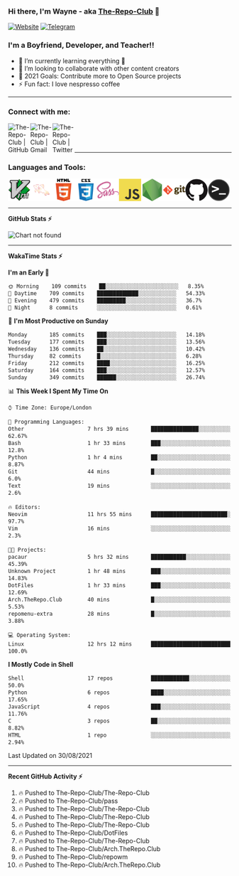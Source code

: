 ### Hi there, I'm Wayne - aka [The-Repo-Club][website] 👋

[![Website](https://img.shields.io/website?label=github.com/The-Repo-Club/&color=orange&style=flat-square&url=https://github.com/The-Repo-Club/)][website]
[![Telegram](https://img.shields.io/badge/Chat%20on-Telegram-orange.svg?color=orange&logo=telegram&style=flat-square)][telegram]

### I'm a Boyfriend, Developer, and Teacher!!

- 🌱 I’m currently learning everything 🤣
- 👯 I’m looking to collaborate with other content creators
- 🥅 2021 Goals: Contribute more to Open Source projects
- ⚡ Fun fact: I love nespresso coffee

---
### Connect with me:

[<img align="left" alt="The-Repo-Club | GitHub" width="50px" src="https://cdn.jsdelivr.net/npm/simple-icons@v3/icons/github.svg" />][website]
[<img align="left" alt="The-Repo-Club | Gmail" width="50px" src="https://cdn.jsdelivr.net/npm/simple-icons@v3/icons/gmail.svg" />][email]
[<img align="left" alt="The-Repo-Club | Twitter" width="50px" src="https://cdn.jsdelivr.net/npm/simple-icons@v3/icons/telegram.svg" />][telegram]

[website]: https://github.com/The-Repo-Club/
[email]: mailto:wayne6324@gmail.com
[telegram]: https://t.me/TheRepoClub

<br />
<br />
<br />

---
### Languages and Tools:

<img align="left" alt="Vim" width="50px" src="https://raw.githubusercontent.com/github/explore/80688e429a7d4ef2fca1e82350fe8e3517d3494d/topics/vim/vim.png" />
<img align="left" alt="Fish" width="50px" src="https://raw.githubusercontent.com/github/explore/80688e429a7d4ef2fca1e82350fe8e3517d3494d/topics/fish/fish.png" />
<img align="left" alt="HTML5" width="50px" src="https://raw.githubusercontent.com/github/explore/80688e429a7d4ef2fca1e82350fe8e3517d3494d/topics/html/html.png" />
<img align="left" alt="CSS3" width="50px" src="https://raw.githubusercontent.com/github/explore/80688e429a7d4ef2fca1e82350fe8e3517d3494d/topics/css/css.png" />
<img align="left" alt="Sass" width="50px" src="https://raw.githubusercontent.com/github/explore/80688e429a7d4ef2fca1e82350fe8e3517d3494d/topics/sass/sass.png" />
<img align="left" alt="JavaScript" width="50px" src="https://raw.githubusercontent.com/github/explore/80688e429a7d4ef2fca1e82350fe8e3517d3494d/topics/javascript/javascript.png" />
<img align="left" alt="Node.js" width="50px" src="https://raw.githubusercontent.com/github/explore/80688e429a7d4ef2fca1e82350fe8e3517d3494d/topics/nodejs/nodejs.png" />
<img align="left" alt="Git" width="50px" src="https://raw.githubusercontent.com/github/explore/80688e429a7d4ef2fca1e82350fe8e3517d3494d/topics/git/git.png" />
<img align="left" alt="GitHub" width="50px" src="https://raw.githubusercontent.com/github/explore/78df643247d429f6cc873026c0622819ad797942/topics/github/github.png" />
<img align="left" alt="Terminal" width="50px" src="https://raw.githubusercontent.com/github/explore/80688e429a7d4ef2fca1e82350fe8e3517d3494d/topics/terminal/terminal.png" />

<br />
<br />
<br />

---

**GitHub Stats ⚡**

![Chart not found](https://github-readme-stats.vercel.app/api?username=The-Repo-Club&theme=tokyonight&show_icons=true&count_private=true&hide_border=true&include_all_commits=true&custom_title=The-Repo-Club%27s+GitHub+Stats)


---

**WakaTime Stats ⚡**

<!--START_SECTION:waka-->
**I'm an Early 🐤** 

```text
🌞 Morning    109 commits    ██░░░░░░░░░░░░░░░░░░░░░░░   8.35% 
🌆 Daytime    709 commits    █████████████░░░░░░░░░░░░   54.33% 
🌃 Evening    479 commits    █████████░░░░░░░░░░░░░░░░   36.7% 
🌙 Night      8 commits      ░░░░░░░░░░░░░░░░░░░░░░░░░   0.61%

```
📅 **I'm Most Productive on Sunday** 

```text
Monday       185 commits    ███░░░░░░░░░░░░░░░░░░░░░░   14.18% 
Tuesday      177 commits    ███░░░░░░░░░░░░░░░░░░░░░░   13.56% 
Wednesday    136 commits    ██░░░░░░░░░░░░░░░░░░░░░░░   10.42% 
Thursday     82 commits     █░░░░░░░░░░░░░░░░░░░░░░░░   6.28% 
Friday       212 commits    ████░░░░░░░░░░░░░░░░░░░░░   16.25% 
Saturday     164 commits    ███░░░░░░░░░░░░░░░░░░░░░░   12.57% 
Sunday       349 commits    ██████░░░░░░░░░░░░░░░░░░░   26.74%

```


📊 **This Week I Spent My Time On** 

```text
⌚︎ Time Zone: Europe/London

💬 Programming Languages: 
Other                    7 hrs 39 mins       ███████████████░░░░░░░░░░   62.67% 
Bash                     1 hr 33 mins        ███░░░░░░░░░░░░░░░░░░░░░░   12.8% 
Python                   1 hr 4 mins         ██░░░░░░░░░░░░░░░░░░░░░░░   8.87% 
Git                      44 mins             █░░░░░░░░░░░░░░░░░░░░░░░░   6.0% 
Text                     19 mins             ░░░░░░░░░░░░░░░░░░░░░░░░░   2.6%

🔥 Editors: 
Neovim                   11 hrs 55 mins      ████████████████████████░   97.7% 
Vim                      16 mins             ░░░░░░░░░░░░░░░░░░░░░░░░░   2.3%

🐱‍💻 Projects: 
pacaur                   5 hrs 32 mins       ███████████░░░░░░░░░░░░░░   45.39% 
Unknown Project          1 hr 48 mins        ███░░░░░░░░░░░░░░░░░░░░░░   14.83% 
DotFiles                 1 hr 33 mins        ███░░░░░░░░░░░░░░░░░░░░░░   12.69% 
Arch.TheRepo.Club        40 mins             █░░░░░░░░░░░░░░░░░░░░░░░░   5.53% 
repomenu-extra           28 mins             █░░░░░░░░░░░░░░░░░░░░░░░░   3.88%

💻 Operating System: 
Linux                    12 hrs 12 mins      █████████████████████████   100.0%

```

**I Mostly Code in Shell** 

```text
Shell                    17 repos            ████████████░░░░░░░░░░░░░   50.0% 
Python                   6 repos             ████░░░░░░░░░░░░░░░░░░░░░   17.65% 
JavaScript               4 repos             ███░░░░░░░░░░░░░░░░░░░░░░   11.76% 
C                        3 repos             ██░░░░░░░░░░░░░░░░░░░░░░░   8.82% 
HTML                     1 repo              ░░░░░░░░░░░░░░░░░░░░░░░░░   2.94%

```



 Last Updated on 30/08/2021
<!--END_SECTION:waka-->

---

**Recent GitHub Activity :zap:**

<!--START_SECTION:activity-->
1. 🔥 Pushed to The-Repo-Club/The-Repo-Club
2. 🔥 Pushed to The-Repo-Club/pass
3. 🔥 Pushed to The-Repo-Club/The-Repo-Club
4. 🔥 Pushed to The-Repo-Club/The-Repo-Club
5. 🔥 Pushed to The-Repo-Club/The-Repo-Club
6. 🔥 Pushed to The-Repo-Club/DotFiles
7. 🔥 Pushed to The-Repo-Club/The-Repo-Club
8. 🔥 Pushed to The-Repo-Club/Arch.TheRepo.Club
9. 🔥 Pushed to The-Repo-Club/repowm
10. 🔥 Pushed to The-Repo-Club/Arch.TheRepo.Club
<!--END_SECTION:activity-->